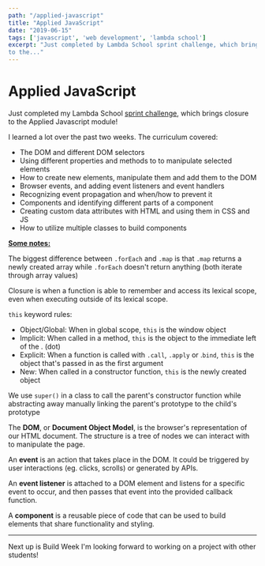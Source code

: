 ```yaml
---
path: "/applied-javascript"
title: "Applied JavaScript"
date: "2019-06-15"
tags: ['javascript', 'web development', 'lambda school']
excerpt: "Just completed by Lambda School sprint challenge, which brings closure
to the..." 
---
```


# Applied JavaScript

Just completed my Lambda School [sprint challenge](https://github.com/seongck/Sprint-Challenge--JavaScript), which brings closure to the Applied Javascript module!

I learned a lot over the past two weeks. The curriculum covered:  
- The DOM and different DOM selectors  
- Using different properties and methods to to manipulate selected elements  
- How to create new elements, manipulate them and add them to the DOM  
- Browser events, and adding event listeners and event handlers  
- Recognizing event propagation and when/how to prevent it  
- Components and identifying different parts of a component  
- Creating custom data attributes with HTML and using them in CSS and JS  
- How to utilize multiple classes to build components

<u>**Some notes:**</u>

The biggest difference between `.forEach` and `.map` is that `.map` returns a newly created array while `.forEach` doesn't return anything (both iterate through array values)

Closure is when a function is able to remember and access its lexical scope, even when executing outside of its lexical scope.

`this` keyword rules:  
- Object/Global: When in global scope, `this` is the window object  
- Implicit: When called in a method, `this` is the object to the immediate left of the . (dot)  
- Explicit: When a function is called with `.call`, `.apply` or .`bind`, `this` is the object that's passed in as the first argument  
- New: When called in a constructor function, `this` is the newly created object

We use `super()` in a class to call the parent's constructor function while abstracting away manually linking the parent's prototype to the child's prototype

The **DOM**, or **Document Object Model**, is the browser's representation of our HTML document. The structure is a tree of nodes we can interact with to manipulate the page.

An **event** is an action that takes place in the DOM. It could be triggered by user interactions (eg. clicks, scrolls) or generated by APIs.

An **event listener** is attached to a DOM element and listens for a specific event to occur, and then passes that event into the provided callback function.

A **component** is a reusable piece of code that can be used to build elements that share functionality and styling.

---

Next up is Build Week  I'm looking forward to working on a project with other students!
